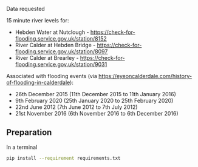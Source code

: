 Data requested

15 minute river levels for:

* Hebden Water at Nutclough - https://check-for-flooding.service.gov.uk/station/8152
* River Calder at Hebden Bridge - https://check-for-flooding.service.gov.uk/station/8097
* River Calder at Brearley - https://check-for-flooding.service.gov.uk/station/9031

Associated with flooding events (via https://eyeoncalderdale.com/history-of-flooding-in-calderdale):

* 26th December 2015 (11th December 2015 to 11th January 2016)
* 9th February 2020 (25th January 2020 to 25th February 2020)
* 22nd June 2012 (7th June 2012 to 7th July 2012)
* 21st November 2016 (6th November 2016 to 6th December 2016)


## Preparation

In a terminal

```sh
pip install --requirement requirements.txt
```